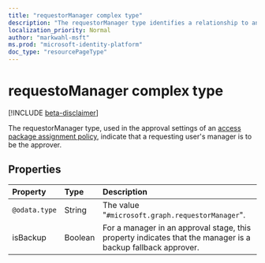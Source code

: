 ```yaml
---
title: "requestorManager complex type"
description: "The requestorManager type identifies a relationship to another user in the tenant who will be allowed as approver."
localization_priority: Normal
author: "markwahl-msft"
ms.prod: "microsoft-identity-platform"
doc_type: "resourcePageType"
---
```


# requestoManager complex type

[!INCLUDE [beta-disclaimer](../../includes/beta-disclaimer.md)]

The requestorManager type, used in the approval settings of an [access package assignment policy](accesspackageassignmentpolicy.md), indicate that a requesting user's manager is to be the approver.

## Properties


| Property                     | Type                      | Description |
| :--------------------------- | :------------------------ | :---------- |
| `@odata.type` | String | The value "`#microsoft.graph.requestorManager`". |
| isBackup | Boolean | For a manager in an approval stage, this property indicates that the manager is a backup fallback approver. |

<!-- uuid: 16cd6b66-4b1a-43a1-adaf-3a886856ed98
2019-02-04 14:57:30 UTC -->
<!-- {
  "type": "#page.annotation",
  "description": "requestorManager complex type",
  "keywords": "",
  "section": "documentation",
  "tocPath": ""
}-->
